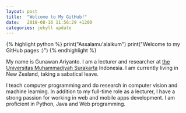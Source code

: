```yaml
---
layout: post
title:  "Welcome to My GitHub!"
date:   2018-08-16 11:56:29 +1200
categories: jekyll update
---
```


{% highlight python %}
print("Assalamu'alaikum")
print("Welcome to my GitHub pages :)")
{% endhighlight %}

My name is Gunawan Ariyanto. I am a lecturer and researcher at [the Universitas Muhammadiyah Surakarta](http://www.ums.ac.id) Indonesia. I am currently living in New Zealand, taking a sabatical leave.

I teach computer programming and do research in computer vision and machine learning. In addition to my full-time role as a lecturer, I have a strong passion for working in web and mobile apps development.  I am proficient in Python, Java and Web programming. 
